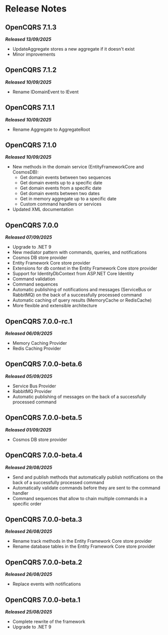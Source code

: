 # Release Notes

## OpenCQRS 7.1.3
_**Released 13/09/2025**_
- UpdateAggregate stores a new aggregate if it doesn't exist
- Minor improvements

## OpenCQRS 7.1.2
_**Released 10/09/2025**_
- Rename IDomainEvent to IEvent

## OpenCQRS 7.1.1
_**Released 10/09/2025**_
- Rename Aggregate to AggregateRoot

## OpenCQRS 7.1.0
_**Released 10/09/2025**_
- New methods in the domain service (EntityFrameworkCore and CosmosDB):
  - Get domain events between two sequences
  - Get domain events up to a specific date
  - Get domain events from a specific date
  - Get domain events between two dates
  - Get in memory aggregate up to a specific date
  - Custom command handlers or services
- Updated XML documentation

## OpenCQRS 7.0.0
_**Released 07/09/2025**_
- Upgrade to .NET 9
- New mediator pattern with commands, queries, and notifications
- Cosmos DB store provider
- Entity Framework Core store provider
- Extensions for db context in the Entity Framework Core store provider
- Support for IdentityDbContext from ASP.NET Core Identity
- Command validation
- Command sequences
- Automatic publishing of notifications and messages (ServiceBus or RabbitMQ) on the back of a successfully processed command
- Automatic caching of query results (MemoryCache or RedisCache)
- More flexible and extensible architecture

## OpenCQRS 7.0.0-rc.1
_**Released 06/09/2025**_
- Memory Caching Provider
- Redis Caching Provider

## OpenCQRS 7.0.0-beta.6
_**Released 05/09/2025**_
- Service Bus Provider
- RabbitMQ Provider
- Automatic publishing of messages on the back of a successfully processed command

## OpenCQRS 7.0.0-beta.5
_**Released 01/09/2025**_
- Cosmos DB store provider

## OpenCQRS 7.0.0-beta.4
_**Released 29/08/2025**_
- Send and publish methods that automatically publish notifications on the back of a successfully processed command
- Automatically validate commands before they are sent to the command handler
- Command sequences that allow to chain multiple commands in a specific order

## OpenCQRS 7.0.0-beta.3
_**Released 26/08/2025**_
- Rename track methods in the Entity Framework Core store provider
- Rename database tables in the Entity Framework Core store provider

## OpenCQRS 7.0.0-beta.2
_**Released 26/08/2025**_
- Replace events with notifications

## OpenCQRS 7.0.0-beta.1 
_**Released 25/08/2025**_
- Complete rewrite of the framework
- Upgrade to .NET 9
